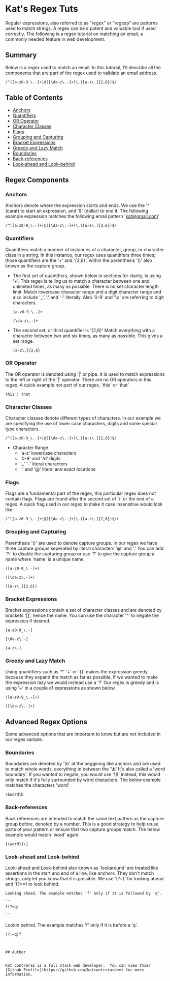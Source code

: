 # Kat's Regex Tuts

Regular expressions, also referred to as "regex" or "regexp" are patterns used to match strings. A regex can be a potent and valuable tool if used correctly. The following is a regex tutorial on matching an email,  a commonly needed feature in web development. 

## Summary

Below is a regex used to match an email. In this tutorial, I'll describe all the components that are part of the regex used to validate an email address. 

```
/^([a-z0-9_\.-]+)@([\da-z\.-]+)\.([a-z\.]{2,6})$/
```

## Table of Contents

- [Anchors](#anchors)
- [Quantifiers](#quantifiers)
- [OR Operator](#or-operator)
- [Character Classes](#character-classes)
- [Flags](#flags)
- [Grouping and Capturing](#grouping-and-capturing)
- [Bracket Expressions](#bracket-expressions)
- [Greedy and Lazy Match](#greedy-and-lazy-match)
- [Boundaries](#boundaries)
- [Back-references](#back-references)
- [Look-ahead and Look-behind](#look-ahead-and-look-behind)

## Regex Components


### Anchors

Anchors denote where the expression starts and ends. We use the '^' (carat) to start an expression, and '$' (dollar) to end it. The following example expression matches the following email pattern 'kat@gmail.com' 

```
/^([a-z0-9_\.-]+)@([\da-z\.-]+)\.([a-z\.]{2,6})$/
```

### Quantifiers

Quantifiers match a number of instances of a character, group, or character class in a string.  In this instance, our regex uses quantifiers three times; those quantifiers are the '+' and '{2,6}', within the parenthesis '()' also known as the capture group.  

- The first set of quantifiers, shown below in sections for clarity, is using '+'.  This regex is telling us to match a character between one and unlimited times, as many as possible.  There is no set character length limit. 
Match lowercase character range and a digit character range and also include '_', '.' and '-' literally.  Also '0-9' and '\d' are referring to digit characters. 

    ```
    [a-z0-9_\.-]+ 
    
    [\da-z\.-]+
    ```

- The second set, or third quantifier is '{2,6}' Match everything with a character between two and six times, as many as possible. This gives a set range. 

    ```
    [a-z\.]{2,6}
    ```

### OR Operator
The OR operator is denoted using '|' or pipe.  It is used to match expressions to the left or right of the '|' operator.  There are no OR operators in this regex. A quick example not part of our regex, 'this' or 'that'

```
this | that
```


### Character Classes
Character classes denote different types of characters. In our example we are specifying the use of lower case characters, digits and some special type characters. 

```
/^([a-z0-9_\.-]+)@([\da-z\.-]+)\.([a-z\.]{2,6})$/
```
- Character Range
    - 'a-z' lowercase characters
    - '0-9' and '/d' digits
    - '_' '-' literal characters
    - '.' and '@' literal and exact locations 


### Flags
Flags are a fundamental part of the regex, this particular regex does not contain flags.  Flags are found after the second set of '/' or the end of a regex. A quick flag used in our regex to make it case insensitive would look like:

```
/^([a-z0-9_\.-]+)@([\da-z\.-]+)\.([a-z\.]{2,6})$/i
```


### Grouping and Capturing
Parenthesis '()' are used to denote capture groups. In our regex we have three capture groups seperated by literal characters '@' and '.'  You can add '?:' to disable the capturing group or use '?<name>' to give the capture group a name where 'name' is a unique name.

```
([a-z0-9_\.-]+)

([\da-z\.-]+)

([a-z\.]{2,6})

```


### Bracket Expressions
Bracket expressions contain a set of character classes and are denoted by brackets '[]', hence the name. You can use the character '^' to negate the expression if desired.

```
[a-z0-9_\.-]

[\da-z\.-]

[a-z\.]

```

### Greedy and Lazy Match
Using quantifiers such as '*' '+' or '{}' makes the expression greedy because they expand the match as far as possible. If we wanted to make the expression lazy we would instead use a '?' Our regex is greedy and is using '+' in a couple of expressions as shown below. 

```
([a-z0-9_\.-]+)

([\da-z\.-]+)
```

## Advanced Regex Options
Some advanced options that are important to know but are not included in our regex sample. 

### Boundaries
Boundaries are denoted by '\b' at the beggining like anchors and are used to match whole words, everything in between the '\b'  It's also called a 'word boundary'. If you wanted to negate, you would use '\B' instead, this would only match if it's fully surrounded by word characters. The below example matches the characters 'word' 

```
\bword\b
```


### Back-references
Back references are intended to match the same text pattern as the capture group before, denoted by a number.  This is a good strategy to help reuse parts of your pattern or ensure that two capture groups match. The below example would match 'word' again. 

```
[(word)]\1
```

### Look-ahead and Look-behind
Look-ahead and Look-behind also known as 'lookaround' are treated like assertions in the start and end of a line, like anchors.  They don't match strings, only let you know that it is possible.  We use '(?=)' for looking ahead and '(?<=) to look behind.   

    Looking ahead. The example matches 'f' only if it is followed by 'q'.

    ```
    f(?=q)

    ```

   Lookin behind.  The example matches 'f' only if it is before a 'q'.

   ```
   (?,=q)f



## Author


Kat Contreras is a full stack web developer.  You can view thier [Github Profile](https://github.com/katcontrerasdev) for more information. 
